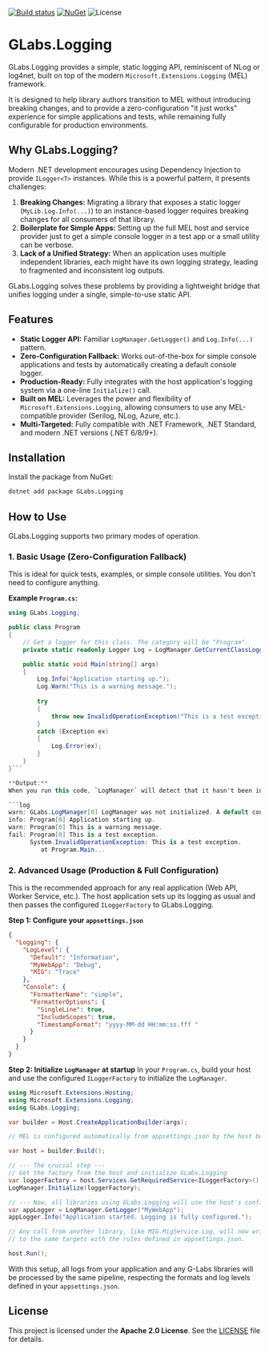 [![Build status](https://ci.appveyor.com/api/projects/status/github/genielabs/glabs-logging?branch=main&svg=true)](https://ci.appveyor.com/project/genemars/glabs-logging)
[![NuGet](https://img.shields.io/nuget/v/GLabs.Logging.svg)](https://www.nuget.org/packages/GLabs.Logging/)
![License](https://img.shields.io/github/license/genielabs/glabs-logging)

# GLabs.Logging

GLabs.Logging provides a simple, static logging API, reminiscent of NLog or log4net, built on top of the modern `Microsoft.Extensions.Logging` (MEL) framework.

It is designed to help library authors transition to MEL without introducing breaking changes, and to provide a zero-configuration "it just works" experience for simple applications and tests, while remaining fully configurable for production environments.

## Why GLabs.Logging?

Modern .NET development encourages using Dependency Injection to provide `ILogger<T>` instances. While this is a powerful pattern, it presents challenges:
1.  **Breaking Changes:** Migrating a library that exposes a static logger (`MyLib.Log.Info(...)`) to an instance-based logger requires breaking changes for all consumers of that library.
2.  **Boilerplate for Simple Apps:** Setting up the full MEL host and service provider just to get a simple console logger in a test app or a small utility can be verbose.
3.  **Lack of a Unified Strategy:** When an application uses multiple independent libraries, each might have its own logging strategy, leading to fragmented and inconsistent log outputs.

GLabs.Logging solves these problems by providing a lightweight bridge that unifies logging under a single, simple-to-use static API.

## Features

-   **Static Logger API:** Familiar `LogManager.GetLogger()` and `Log.Info(...)` pattern.
-   **Zero-Configuration Fallback:** Works out-of-the-box for simple console applications and tests by automatically creating a default console logger.
-   **Production-Ready:** Fully integrates with the host application's logging system via a one-line `Initialize()` call.
-   **Built on MEL:** Leverages the power and flexibility of `Microsoft.Extensions.Logging`, allowing consumers to use any MEL-compatible provider (Serilog, NLog, Azure, etc.).
-   **Multi-Targeted:** Fully compatible with .NET Framework, .NET Standard, and modern .NET versions (.NET 6/8/9+).

## Installation

Install the package from NuGet:

```bash
dotnet add package GLabs.Logging
```

## How to Use

GLabs.Logging supports two primary modes of operation.

### 1. Basic Usage (Zero-Configuration Fallback)

This is ideal for quick tests, examples, or simple console utilities. You don't need to configure anything.

**Example `Program.cs`:**
```csharp
using GLabs.Logging;

public class Program
{
    // Get a logger for this class. The category will be "Program".
    private static readonly Logger Log = LogManager.GetCurrentClassLogger();

    public static void Main(string[] args)
    {
        Log.Info("Application starting up.");
        Log.Warn("This is a warning message.");
        
        try
        {
            throw new InvalidOperationException("This is a test exception.");
        }
        catch (Exception ex)
        {
            Log.Error(ex);
        }
    }
}```

**Output:**
When you run this code, `LogManager` will detect that it hasn't been initialized and will create a default console logger. It will also print a one-time warning to inform you that it's using a fallback configuration.

```log
warn: GLabs.LogManager[0] LogManager was not initialized. A default console logger will be used...
info: Program[0] Application starting up.
warn: Program[0] This is a warning message.
fail: Program[0] This is a test exception.
      System.InvalidOperationException: This is a test exception.
         at Program.Main...
```

### 2. Advanced Usage (Production & Full Configuration)

This is the recommended approach for any real application (Web API, Worker Service, etc.). The host application sets up its logging as usual and then passes the configured `ILoggerFactory` to GLabs.Logging.

**Step 1: Configure your `appsettings.json`**
```json
{
  "Logging": {
    "LogLevel": {
      "Default": "Information",
      "MyWebApp": "Debug",
      "MIG": "Trace"
    },
    "Console": {
      "FormatterName": "simple",
      "FormatterOptions": {
        "SingleLine": true,
        "IncludeScopes": true,
        "TimestampFormat": "yyyy-MM-dd HH:mm:ss.fff "
      }
    }
  }
}
```

**Step 2: Initialize `LogManager` at startup**
In your `Program.cs`, build your host and use the configured `ILoggerFactory` to initialize the `LogManager`.

```csharp
using Microsoft.Extensions.Hosting;
using Microsoft.Extensions.Logging;
using GLabs.Logging;

var builder = Host.CreateApplicationBuilder(args);

// MEL is configured automatically from appsettings.json by the host builder

var host = builder.Build();

// --- The crucial step ---
// Get the factory from the host and initialize GLabs.Logging
var loggerFactory = host.Services.GetRequiredService<ILoggerFactory>();
LogManager.Initialize(loggerFactory);

// --- Now, all libraries using GLabs.Logging will use the host's configuration ---
var appLogger = LogManager.GetLogger("MyWebApp");
appLogger.Info("Application started. Logging is fully configured.");

// Any call from another library, like MIG.MigService.Log, will now write
// to the same targets with the rules defined in appsettings.json.

host.Run();
```

With this setup, all logs from your application and any G-Labs libraries will be processed by the same pipeline, respecting the formats and log levels defined in your `appsettings.json`.

## License

This project is licensed under the **Apache 2.0 License**. See the [LICENSE](LICENSE) file for details.
